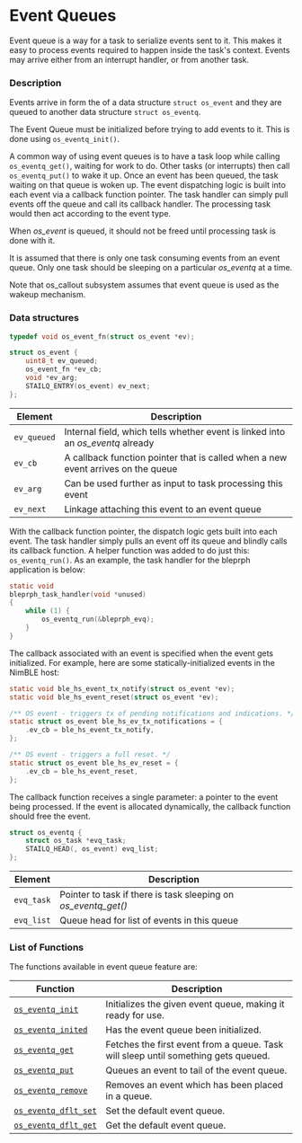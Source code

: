 # Event Queues


Event queue is a way for a task to serialize events sent to it. This makes it easy to process events required to happen inside the task's context. Events may arrive either from an interrupt handler, or from another task.

### Description

Events arrive in form the of a data structure `struct os_event` and 
they are queued to another data structure `struct os_eventq`.

The Event Queue must be initialized before trying to add events to 
it. This is done using `os_eventq_init()`.

A common way of using event queues is to have a task loop while calling `os_eventq_get()`, 
waiting for work to do. Other tasks (or interrupts) then call `os_eventq_put()` 
to wake it up. Once an event has been queued, the task waiting on that queue is woken up. The event dispatching logic is built into each event via a callback function pointer. The task handler can simply pull events
off the queue and call its callback handler. The processing task would then act according to the event type. 

When *os_event* is queued, it should not be freed until processing task is done with it.

It is assumed that there is only one task consuming events from an event queue. Only one task should be sleeping on a particular *os_eventq* at a time.

Note that os_callout subsystem assumes that event queue is used as the wakeup mechanism.

### Data structures

```c
typedef void os_event_fn(struct os_event *ev);

struct os_event {
    uint8_t ev_queued;
    os_event_fn *ev_cb;
    void *ev_arg;
    STAILQ_ENTRY(os_event) ev_next;
};
```

| Element | Description |
|---------|-------------|
| `ev_queued` | Internal field, which tells whether event is linked into an *os_eventq* already |
| `ev_cb` | A callback function pointer that is called when a new event arrives on the queue |
| `ev_arg` | Can be used further as input to task processing this event |
| `ev_next` | Linkage attaching this event to an event queue |

With the callback function pointer, the dispatch logic gets built into each event. The task handler simply pulls an event off its queue and blindly calls its callback function.  A helper function was added to do just this: 
`os_eventq_run()`.  As an example, the task handler for the bleprph application is below:

```c
static void
bleprph_task_handler(void *unused)
{
    while (1) {
        os_eventq_run(&bleprph_evq);
    }
}
```
  
The callback associated with an event is specified when the event gets
initialized.  For example, here are some statically-initialized events
in the NimBLE host:

```c
static void ble_hs_event_tx_notify(struct os_event *ev);
static void ble_hs_event_reset(struct os_event *ev);

/** OS event - triggers tx of pending notifications and indications. */
static struct os_event ble_hs_ev_tx_notifications = {
    .ev_cb = ble_hs_event_tx_notify,
};

/** OS event - triggers a full reset. */
static struct os_event ble_hs_ev_reset = {
    .ev_cb = ble_hs_event_reset,
};
```

The callback function receives a single parameter: a
pointer to the event being processed.  If the event is allocated
dynamically, the callback function should free the event.   
   
   
```c
struct os_eventq {
    struct os_task *evq_task;
    STAILQ_HEAD(, os_event) evq_list;
};
```


| Element | Description |
|---------|-------------|
| `evq_task` | Pointer to task if there is task sleeping on *os_eventq_get()* |
| `evq_list` | Queue head for list of events in this queue |

### List of Functions


The functions available in event queue feature are:

| **Function** | **Description** |
|---------|-------------|
| [`os_eventq_init`](os_eventq_init.md) | Initializes the given event queue, making it ready for use. |
| [`os_eventq_inited`](os_eventq_inited.md) | Has the event queue been initialized. |
| [`os_eventq_get`](os_eventq_get.md) | Fetches the first event from a queue. Task will sleep until something gets queued. |
| [`os_eventq_put`](os_eventq_put.md) | Queues an event to tail of the event queue. |
| [`os_eventq_remove`](os_eventq_remove.md) | Removes an event which has been placed in a queue. |
| [`os_eventq_dflt_set`](os_eventq_dflt_set.md) | Set the default event queue. |
| [`os_eventq_dflt_get`](os_eventq_dflt_get.md) | Get the default event queue. |



